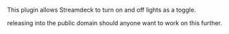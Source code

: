 This plugin allows Streamdeck to turn on and off lights as a toggle.

releasing into the public domain should anyone want to work on this further.
